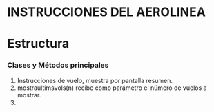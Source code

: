 INSTRUCCIONES DEL AEROLINEA
===============================

# Estructura

### Clases y Métodos principales

1. Instrucciones de vuelo, muestra por pantalla resumen.
2. mostraultimsvols(n) recibe como parámetro el número de vuelos a mostrar.
3.


